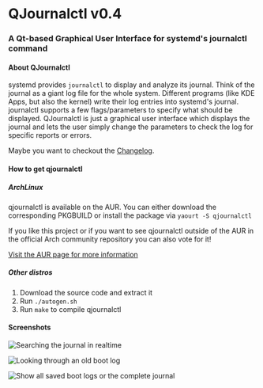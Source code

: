 # QJournalctl v0.4
### A Qt-based Graphical User Interface for systemd's journalctl command 



#### About QJournalctl 
systemd provides `journalctl` to display and analyze its journal. Think of
the journal as a giant log file for the whole system. Different programs
(like KDE Apps, but also the kernel) write their log entries into systemd's
journal. journalctl supports a few flags/parameters to specify what should
be displayed. QJournalctl is just a graphical user interface which displays
the journal and lets the user simply change the parameters to check the log
for specific reports or errors.

Maybe you want to checkout the [Changelog](https://github.com/pentix/qjournalctl/blob/master/CHANGELOG.md).


#### How to get qjournalctl
##### ArchLinux
qjournalctl is available on the AUR. You can either download the corresponding PKGBUILD or install the package via `yaourt -S qjournalctl`

If you like this project or if you want to see qjournalctl outside of the AUR in the official Arch community repository you can also vote for it!

[Visit the AUR page for more information](https://aur.archlinux.org/packages/qjournalctl/)


##### Other distros
1. Download the source code and extract it
2. Run `./autogen.sh`
3. Run `make` to compile qjournalctl


#### Screenshots
![Searching the journal in realtime](http://image.prntscr.com/image/1c42499604ae4a69882af8869efac24e.png "Searching the journal")

![Looking through an old boot log](http://image.prntscr.com/image/13de56e1fa74401283ec2593afa51a89.png "Looking through an old boot log")

![Show all saved boot logs or the complete journal](http://image.prntscr.com/image/3d7ba5b4d684489db4184b5cd97743c9.png "Show all saved boot logs or the complete journal")


